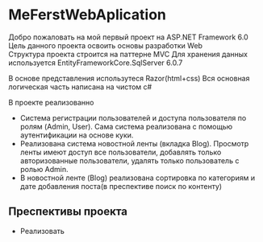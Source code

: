 # MeFerstWebAplication
Добро пожаловать на мой первый проект на ASP.NET Framework 6.0 <br/>
Цель данного проекта освоить основы разработки Web <br />
Структура проекта строится на паттерне MVC
Для хранения данных используется EntityFrameworkCore.SqlServer 6.0.7

В основе представления использутеся Razor(html+css) 
Вся основная логическая часть написана на чистом с#

В проекте реализованно
- Система регистрации пользователей и доступа пользователя по ролям (Admin, User). Сама система реализована с помощью аутентификации на основе куки.
- Реализована система новостной ленты (вкладка Blog). Просмотр ленты имеют доступ все пользователи, добавлять только авторизованные пользователи, удалять только пользователь с ролью Admin.
- В новостной ленте (Blog) реализована сортировка по категориям и дате добавления поста(в преспективе поиск по контенту)

## Преспективы проекта 
- Реализовать 
